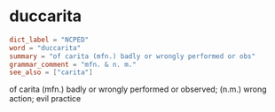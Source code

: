 # duccarita

``` toml
dict_label = "NCPED"
word = "duccarita"
summary = "of carita (mfn.) badly or wrongly performed or obs"
grammar_comment = "mfn. & n. m."
see_also = ["carita"]
```

of carita (mfn.) badly or wrongly performed or observed; (n.m.) wrong action; evil practice

